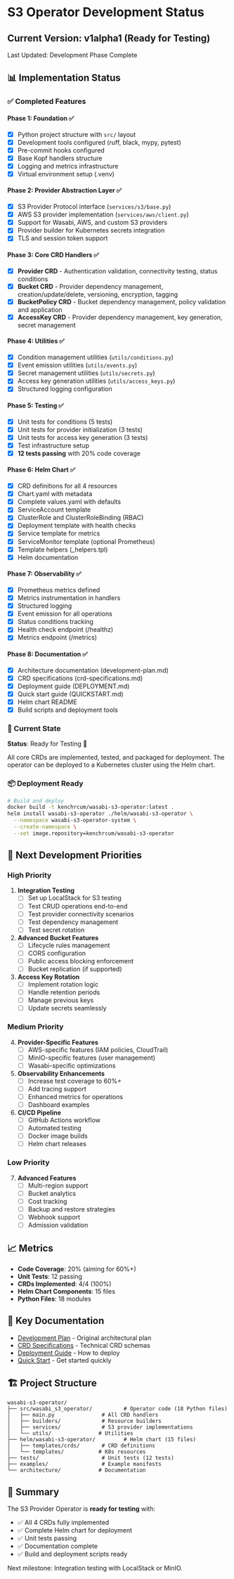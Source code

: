# S3 Operator Development Status

## Current Version: v1alpha1 (Ready for Testing)

Last Updated: Development Phase Complete

## 📊 Implementation Status

### ✅ Completed Features

#### Phase 1: Foundation ✅
- [x] Python project structure with `src/` layout
- [x] Development tools configured (ruff, black, mypy, pytest)
- [x] Pre-commit hooks configured
- [x] Base Kopf handlers structure
- [x] Logging and metrics infrastructure
- [x] Virtual environment setup (.venv)

#### Phase 2: Provider Abstraction Layer ✅
- [x] S3 Provider Protocol interface (`services/s3/base.py`)
- [x] AWS S3 provider implementation (`services/aws/client.py`)
- [x] Support for Wasabi, AWS, and custom S3 providers
- [x] Provider builder for Kubernetes secrets integration
- [x] TLS and session token support

#### Phase 3: Core CRD Handlers ✅
- [x] **Provider CRD** - Authentication validation, connectivity testing, status conditions
- [x] **Bucket CRD** - Provider dependency management, creation/update/delete, versioning, encryption, tagging
- [x] **BucketPolicy CRD** - Bucket dependency management, policy validation and application
- [x] **AccessKey CRD** - Provider dependency management, key generation, secret management

#### Phase 4: Utilities ✅
- [x] Condition management utilities (`utils/conditions.py`)
- [x] Event emission utilities (`utils/events.py`)
- [x] Secret management utilities (`utils/secrets.py`)
- [x] Access key generation utilities (`utils/access_keys.py`)
- [x] Structured logging configuration

#### Phase 5: Testing ✅
- [x] Unit tests for conditions (5 tests)
- [x] Unit tests for provider initialization (3 tests)
- [x] Unit tests for access key generation (3 tests)
- [x] Test infrastructure setup
- [x] **12 tests passing** with 20% code coverage

#### Phase 6: Helm Chart ✅
- [x] CRD definitions for all 4 resources
- [x] Chart.yaml with metadata
- [x] Complete values.yaml with defaults
- [x] ServiceAccount template
- [x] ClusterRole and ClusterRoleBinding (RBAC)
- [x] Deployment template with health checks
- [x] Service template for metrics
- [x] ServiceMonitor template (optional Prometheus)
- [x] Template helpers (_helpers.tpl)
- [x] Helm documentation

#### Phase 7: Observability ✅
- [x] Prometheus metrics defined
- [x] Metrics instrumentation in handlers
- [x] Structured logging
- [x] Event emission for all operations
- [x] Status conditions tracking
- [x] Health check endpoint (/healthz)
- [x] Metrics endpoint (/metrics)

#### Phase 8: Documentation ✅
- [x] Architecture documentation (development-plan.md)
- [x] CRD specifications (crd-specifications.md)
- [x] Deployment guide (DEPLOYMENT.md)
- [x] Quick start guide (QUICKSTART.md)
- [x] Helm chart README
- [x] Build scripts and deployment tools

### 🎯 Current State

**Status**: Ready for Testing 🚀

All core CRDs are implemented, tested, and packaged for deployment. The operator can be deployed to a Kubernetes cluster using the Helm chart.

### 📦 Deployment Ready

```bash
# Build and deploy
docker build -t kenchrcum/wasabi-s3-operator:latest .
helm install wasabi-s3-operator ./helm/wasabi-s3-operator \
  --namespace wasabi-s3-operator-system \
  --create-namespace \
  --set image.repository=kenchrcum/wasabi-s3-operator
```

## 🔄 Next Development Priorities

### High Priority

1. **Integration Testing**
   - [ ] Set up LocalStack for S3 testing
   - [ ] Test CRUD operations end-to-end
   - [ ] Test provider connectivity scenarios
   - [ ] Test dependency management
   - [ ] Test secret rotation

2. **Advanced Bucket Features**
   - [ ] Lifecycle rules management
   - [ ] CORS configuration
   - [ ] Public access blocking enforcement
   - [ ] Bucket replication (if supported)

3. **Access Key Rotation**
   - [ ] Implement rotation logic
   - [ ] Handle retention periods
   - [ ] Manage previous keys
   - [ ] Update secrets seamlessly

### Medium Priority

4. **Provider-Specific Features**
   - [ ] AWS-specific features (IAM policies, CloudTrail)
   - [ ] MinIO-specific features (user management)
   - [ ] Wasabi-specific optimizations

5. **Observability Enhancements**
   - [ ] Increase test coverage to 60%+
   - [ ] Add tracing support
   - [ ] Enhanced metrics for operations
   - [ ] Dashboard examples

6. **CI/CD Pipeline**
   - [ ] GitHub Actions workflow
   - [ ] Automated testing
   - [ ] Docker image builds
   - [ ] Helm chart releases

### Low Priority

7. **Advanced Features**
   - [ ] Multi-region support
   - [ ] Bucket analytics
   - [ ] Cost tracking
   - [ ] Backup and restore strategies
   - [ ] Webhook support
   - [ ] Admission validation

## 📈 Metrics

- **Code Coverage**: 20% (aiming for 60%+)
- **Unit Tests**: 12 passing
- **CRDs Implemented**: 4/4 (100%)
- **Helm Chart Components**: 15 files
- **Python Files**: 18 modules

## 🔗 Key Documentation

- [Development Plan](./development-plan.md) - Original architectural plan
- [CRD Specifications](./crd-specifications.md) - Technical CRD schemas
- [Deployment Guide](../DEPLOYMENT.md) - How to deploy
- [Quick Start](../QUICKSTART.md) - Get started quickly

## 🏗️ Project Structure

```
wasabi-s3-operator/
├── src/wasabi_s3_operator/          # Operator code (18 Python files)
│   ├── main.py               # All CRD handlers
│   ├── builders/             # Resource builders
│   ├── services/             # S3 provider implementations
│   └── utils/               # Utilities
├── helm/wasabi-s3-operator/         # Helm chart (15 files)
│   ├── templates/crds/       # CRD definitions
│   └── templates/           # K8s resources
├── tests/                    # Unit tests (12 tests)
├── examples/                 # Example manifests
└── architecture/            # Documentation
```

## 🎉 Summary

The S3 Provider Operator is **ready for testing** with:
- ✅ All 4 CRDs fully implemented
- ✅ Complete Helm chart for deployment
- ✅ Unit tests passing
- ✅ Documentation complete
- ✅ Build and deployment scripts ready

Next milestone: Integration testing with LocalStack or MinIO.

